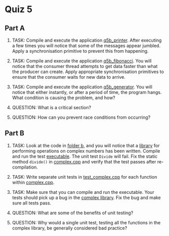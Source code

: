 Quiz 5
======

Part A
------
1) TASK: Compile and execute the application [q5b_printer](./a/printer.cpp). After executing a few times you will notice that some of the messages appear jumbled. Apply a synchronisation primitive to prevent this from happening.

2) TASK: Compile and execute the application [q5b_fibonacci](./a/fibonacci.cpp). You will notice that the consumer thread attempts to get data faster than what the producer can create. Apply appropriate synchronisation primitives to ensure that the consumer waits for new data to arrive.

3) TASK: Compile and execute the application [q5b_generator](./a/generator.cpp). You will notice that either instantly, or after a period of time, the program hangs. What condition is causing the problem, and how?

4) QUESTION: What is a critical section?

5) QUESTION: How can you prevent race conditions from occurring?


Part B
------
1) TASK: Look at the code in [folder b](./b), and you will notice that a [library](./b/complex.h) for performing operations on complex numbers has been written. Compile and run the test [executable](./b/test_complex.cpp). The unit test `Divide` will fail. Fix the static method `divide()` in [complex.cpp](./b/complex.cpp) and verify that the test passes after re-compilation.

2) TASK: Write separate unit tests in [test_complex.cpp](./b/test_complex.cpp) for each function within [complex.cpp](./b/complex.cpp).

3) TASK: Make sure that you can compile and run the executable. Your tests should pick up a bug in the [complex library](./b/complex.cpp). Fix the bug and make sure all tests pass.

4) QUESTION: What are some of the benefits of unit testing?

5) QUESTION: Why would a single unit test, testing all the functions in the complex library, be generally considered bad practice?
